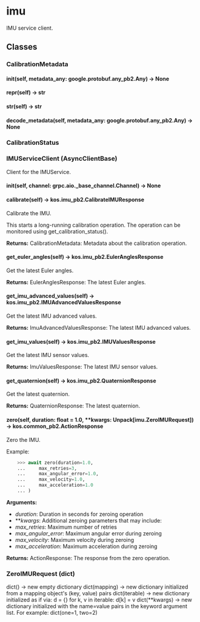 # imu

IMU service client.

## Classes

### CalibrationMetadata


#### __init__(self, metadata_any: google.protobuf.any_pb2.Any) -> None


#### __repr__(self) -> str


#### __str__(self) -> str


#### decode_metadata(self, metadata_any: google.protobuf.any_pb2.Any) -> None


### CalibrationStatus


### IMUServiceClient (AsyncClientBase)

Client for the IMUService.

#### __init__(self, channel: grpc.aio._base_channel.Channel) -> None


#### calibrate(self) -> kos.imu_pb2.CalibrateIMUResponse

Calibrate the IMU.

This starts a long-running calibration operation. The operation can be monitored
using get_calibration_status().

**Returns:**
    CalibrationMetadata: Metadata about the calibration operation.

#### get_euler_angles(self) -> kos.imu_pb2.EulerAnglesResponse

Get the latest Euler angles.

**Returns:**
    EulerAnglesResponse: The latest Euler angles.

#### get_imu_advanced_values(self) -> kos.imu_pb2.IMUAdvancedValuesResponse

Get the latest IMU advanced values.

**Returns:**
    ImuAdvancedValuesResponse: The latest IMU advanced values.

#### get_imu_values(self) -> kos.imu_pb2.IMUValuesResponse

Get the latest IMU sensor values.

**Returns:**
    ImuValuesResponse: The latest IMU sensor values.

#### get_quaternion(self) -> kos.imu_pb2.QuaternionResponse

Get the latest quaternion.

**Returns:**
    QuaternionResponse: The latest quaternion.

#### zero(self, duration: float = 1.0, **kwargs: Unpack[imu.ZeroIMURequest]) -> kos.common_pb2.ActionResponse

Zero the IMU.

Example:
```python
    >>> await zero(duration=1.0,
    ...     max_retries=3,
    ...     max_angular_error=1.0,
    ...     max_velocity=1.0,
    ...     max_acceleration=1.0
    ... )

```
**Arguments:**
- *duration*: Duration in seconds for zeroing operation
- ***kwargs*: Additional zeroing parameters that may include:
- *max_retries*: Maximum number of retries
- *max_angular_error*: Maximum angular error during zeroing
- *max_velocity*: Maximum velocity during zeroing
- *max_acceleration*: Maximum acceleration during zeroing

**Returns:**
    ActionResponse: The response from the zero operation.

### ZeroIMURequest (dict)

dict() -> new empty dictionary
dict(mapping) -> new dictionary initialized from a mapping object's
    (key, value) pairs
dict(iterable) -> new dictionary initialized as if via:
    d = {}
    for k, v in iterable:
        d[k] = v
dict(**kwargs) -> new dictionary initialized with the name=value pairs
    in the keyword argument list.  For example:  dict(one=1, two=2)

